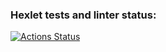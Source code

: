 ### Hexlet tests and linter status:
[![Actions Status](https://github.com/VladimirAfanasievFS/frontend-project-lvl1/workflows/hexlet-check/badge.svg)](https://github.com/VladimirAfanasievFS/frontend-project-lvl1/actions)